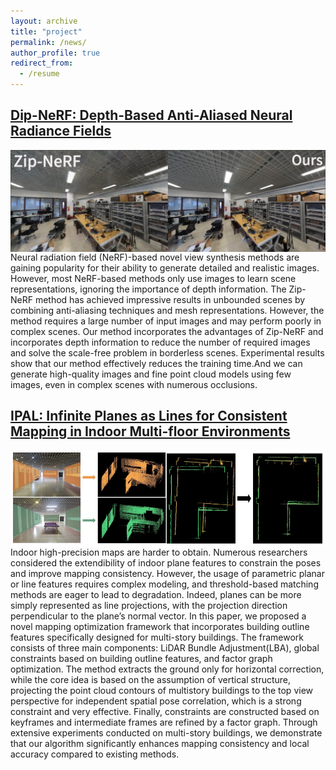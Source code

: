```yaml
---
layout: archive
title: "project"
permalink: /news/
author_profile: true
redirect_from:
  - /resume
---
```


## [Dip-NeRF: Depth-Based Anti-Aliased Neural Radiance Fields](https://qinshihao12.github.io/Dip-NeRF/ "悬停显示")
[<img  align="left" src="https://github.com/nimtecv/nimtecv.github.io/raw/master//images/333.png"   width="1000px" />](https://qinshihao12.github.io/Dip-NeRF/ "悬停显示")
Neural radiation field (NeRF)-based novel view synthesis methods are gaining popularity for their ability to generate detailed and realistic images. However, most NeRF-based methods only use images to learn scene representations, ignoring the importance of depth information. The Zip-NeRF method has achieved impressive results in unbounded scenes by combining anti-aliasing techniques and mesh representations. However, the method requires a large number of input images and may perform poorly in complex scenes. Our method incorporates the advantages of Zip-NeRF and incorporates depth information to reduce the number of required images and solve the scale-free problem in borderless scenes. Experimental results show that our method effectively reduces the training time.And we can generate high-quality images and fine point cloud models using few images, even in complex scenes with numerous occlusions.


## [IPAL: Infinite Planes as Lines for Consistent Mapping in Indoor Multi-floor Environments](https://zxczhai.github.io/IPAL/) 
[<img  align="left" src="https://github.com/nimtecv/nimtecv.github.io/raw/master//images/jin.png"   width="1000px" />](https://zxczhai.github.io/IPAL/ "悬停显示") 
Indoor high-precision maps are harder to obtain. Numerous researchers considered the extendibility of indoor plane features to constrain the poses and improve mapping consistency. However, the usage of parametric planar or line features requires complex modeling, and threshold-based matching methods are eager to lead to degradation. Indeed, planes can be more simply represented as line projections, with the projection direction perpendicular to the plane’s normal vector. In this paper, we proposed a novel mapping optimization framework that incorporates building outline features specifically designed for multi-story buildings. The framework consists of three main components: LiDAR Bundle Adjustment(LBA), global constraints based on building outline features, and factor graph optimization. The method extracts the ground only for horizontal correction, while the core idea is based on the assumption of vertical structure, projecting the point cloud contours of multistory buildings to the top view perspective for independent spatial pose correlation, which is a strong constraint and very effective. Finally, constraints are constructed based on keyframes and intermediate frames are refined by a factor graph. Through extensive experiments conducted on multi-story buildings, we demonstrate that our algorithm significantly enhances mapping consistency and local accuracy compared to existing methods.
